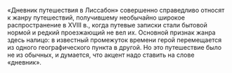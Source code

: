 <!--2016-12-24 17:26:23-->
«Дневник путешествия в Лиссабон» совершенно справедливо относят к жанру путешествий, получившему необычайно широкое распространение в XVIII в., когда путевые записки стали бытовой нормой и редкий проезжающий не вел их. Основной признак жанра здесь налицо: в известный промежуток времени герой перемещается из одного географического пункта в другой. Но это путешествие было не из обычных, и думается, что акцент надо ставить на слове «дневник».